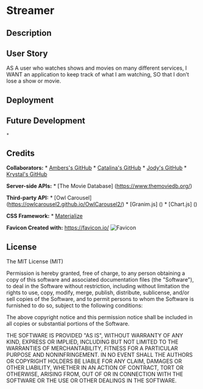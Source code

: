 # Streamer


## Description 



## User Story 
AS A user who watches shows and movies on many different services, 
I WANT an application to keep track of what I am watching, 
SO that I don’t lose a show or movie.



## Deployment 



## Future Development 
    *



## Credits

__Collaborators:__
    * [Ambers's GitHub](https://github.com/ambernina)
    * [Catalina's GitHub](https://github.com/catalinarose1361)
    * [Jody's GitHub](https://github.com/missjody)
    * [Krystal's GitHub](https://github.com/kacox1251)

__Server-side APIs:__
    * [The Movie Database] (https://www.themoviedb.org/)

__Third-party API:__
    * [Owl Carousel] (https://owlcarousel2.github.io/OwlCarousel2/)
    * [Granim.js] ()
    * [Chart.js] ()

__CSS Framework:__
    * [Materialize](https://materializecss.com/)

__Favicon Created with:__
https://favicon.io/
![Favicon](./assets/images/Favicon/favicon-16x16.png) 




## License

The MIT License (MIT)

Permission is hereby granted, free of charge, to any person obtaining a copy
of this software and associated documentation files (the "Software"), to deal
in the Software without restriction, including without limitation the rights
to use, copy, modify, merge, publish, distribute, sublicense, and/or sell
copies of the Software, and to permit persons to whom the Software is
furnished to do so, subject to the following conditions:

The above copyright notice and this permission notice shall be included in all
copies or substantial portions of the Software.

THE SOFTWARE IS PROVIDED "AS IS", WITHOUT WARRANTY OF ANY KIND, EXPRESS OR
IMPLIED, INCLUDING BUT NOT LIMITED TO THE WARRANTIES OF MERCHANTABILITY,
FITNESS FOR A PARTICULAR PURPOSE AND NONINFRINGEMENT. IN NO EVENT SHALL THE
AUTHORS OR COPYRIGHT HOLDERS BE LIABLE FOR ANY CLAIM, DAMAGES OR OTHER
LIABILITY, WHETHER IN AN ACTION OF CONTRACT, TORT OR OTHERWISE, ARISING FROM,
OUT OF OR IN CONNECTION WITH THE SOFTWARE OR THE USE OR OTHER DEALINGS IN THE
SOFTWARE.
